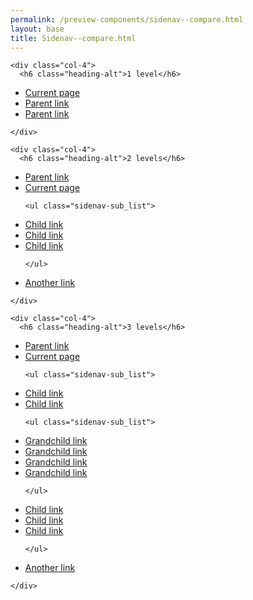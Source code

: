 ```yaml
--- 
permalink: /preview-components/sidenav--compare.html
layout: base 
title: Sidenav--compare.html
---
```


<section class="container">
  <div class="row">

    <div class="col-4">
      <h6 class="heading-alt">1 level</h6>
      

<ul class="sidenav-list">
  
  
  <li>
    <a href="" class="current">
      Current page
    </a>
    
  </li>
  
  <li>
    <a href="">
      Parent link
    </a>
    
  </li>
  
  <li>
    <a href="">
      Parent link
    </a>
    
  </li>
  

</ul>

    </div>

    <div class="col-4">
      <h6 class="heading-alt">2 levels</h6>
      

<ul class="sidenav-list">
  
  
  <li>
    <a href="">
      Parent link
    </a>
    
  </li>
  
  <li>
    <a href="" class="current">
      Current page
    </a>
    
    <ul class="sidenav-sub_list">
      
  
  <li>
    <a href="">
      Child link
    </a>
    
  </li>
  
  <li>
    <a href="">
      Child link
    </a>
    
  </li>
  
  <li>
    <a href="">
      Child link
    </a>
    
  </li>
  

    </ul>
    
  </li>
  
  <li>
    <a href="">
      Another link
    </a>
    
  </li>
  

</ul>

    </div>

    <div class="col-4">
      <h6 class="heading-alt">3 levels</h6>
      

<ul class="sidenav-list">
  
  
  <li>
    <a href="">
      Parent link
    </a>
    
  </li>
  
  <li>
    <a href="" class="current">
      Current page
    </a>
    
    <ul class="sidenav-sub_list">
      
  
  <li>
    <a href="">
      Child link
    </a>
    
  </li>
  
  <li>
    <a href="" class="current">
      Child link
    </a>
    
    <ul class="sidenav-sub_list">
      
  
  <li>
    <a href="">
      Grandchild link
    </a>
    
  </li>
  
  <li>
    <a href="">
      Grandchild link
    </a>
    
  </li>
  
  <li>
    <a href="" class="current">
      Grandchild link
    </a>
    
  </li>
  
  <li>
    <a href="">
      Grandchild link
    </a>
    
  </li>
  

    </ul>
    
  </li>
  
  <li>
    <a href="">
      Child link
    </a>
    
  </li>
  
  <li>
    <a href="">
      Child link
    </a>
    
  </li>
  
  <li>
    <a href="">
      Child link
    </a>
    
  </li>
  

    </ul>
    
  </li>
  
  <li>
    <a href="">
      Another link
    </a>
    
  </li>
  

</ul>

    </div>

  </div>
</section>

